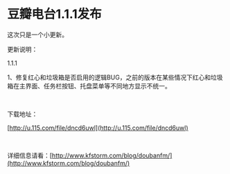 # 豆瓣电台1.1.1发布

这次只是一个小更新。

更新说明：

1.1.1

1、修复红心和垃圾箱是否启用的逻辑BUG，之前的版本在某些情况下红心和垃圾箱在主界面、任务栏按钮、托盘菜单等不同地方显示不统一。

&#160;

下载地址：

[http://u.115.com/file/dncd6uwl](http://u.115.com/file/dncd6uwl)

&#160;

详细信息请看：[http://www.kfstorm.com/blog/doubanfm/](http://www.kfstorm.com/blog/doubanfm/)
